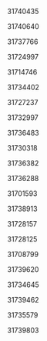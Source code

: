 31740435

31740640

31737766

31724997

31714746

31734402

31727237

31732997

31736483

31730318

31736382

31736288

31701593

31738913

31728157

31728125

31708799

31739620

31734645

31739462

31735579

31739803

